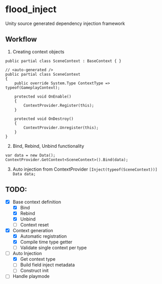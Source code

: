 # flood_inject
Unity source generated dependency injection framework


## Workflow

1. Creating context objects

```
public partial class SceneContext : BaseContext { }
```

```
// <auto-generated />
public partial class SceneContext 
{
    public override System.Type ContextType => typeof(GameplayContext);

    protected void OnEnable()
    {
        ContextProvider.Register(this);
    }
    
    protected void OnDestroy()
    {
        ContextProvider.Unregister(this);
    }
}
```

2. Bind, Rebind, Unbind functionality
```
var data = new Data();
ContextProvider.GetContext<SceneContext>().Bind(data);
```

3. Auto injection from ContextProvider `[Inject(typeof(SceneContext))] Data data;`

## TODO:
- [x] Base context definition
    - [x] Bind
    - [x] Rebind
    - [x] Unbind
    - [ ] Context reset
- [x] Context generation
    - [x] Automatic registration
    - [x] Compile time type getter
    - [ ] Validate single context per type
- [ ] Auto Injection
    - [x] Get context type
    - [ ] Build field inject metadata
    - [ ] Construct init
- [ ] Handle playmode
